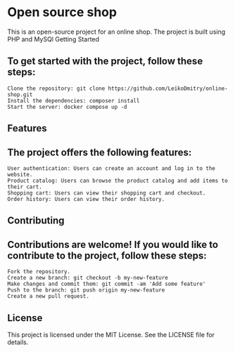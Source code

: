 Open source shop
================

This is an open-source project for an online shop. The project is built using PHP and MySQl
Getting Started

To get started with the project, follow these steps:
---------------------------------------------------

    Clone the repository: git clone https://github.com/LeikoDmitry/online-shop.git
    Install the dependencies: composer install
    Start the server: docker compose up -d

Features
--------

The project offers the following features:
------------------------------------------

    User authentication: Users can create an account and log in to the website.
    Product catalog: Users can browse the product catalog and add items to their cart.
    Shopping cart: Users can view their shopping cart and checkout.
    Order history: Users can view their order history.

Contributing
------------

Contributions are welcome! If you would like to contribute to the project, follow these steps:
----------------------------------------------------------------------------------------------

    Fork the repository.
    Create a new branch: git checkout -b my-new-feature
    Make changes and commit them: git commit -am 'Add some feature'
    Push to the branch: git push origin my-new-feature
    Create a new pull request.

License
-------

This project is licensed under the MIT License. See the LICENSE file for details.
